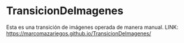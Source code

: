 # TransicionDeImagenes
Esta es una transición de imágenes operada de manera manual.
LINK: https://marcomazariegos.github.io/TransicionDeImagenes/
